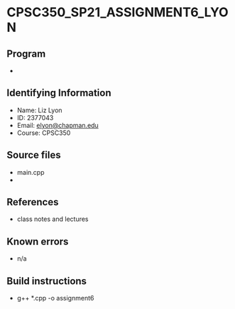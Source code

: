 # CPSC350_SP21_ASSIGNMENT6_LYON

## Program
*

## Identifying Information
* Name: Liz Lyon
* ID: 2377043
* Email: elyon@chapman.edu
* Course: CPSC350

## Source files
* main.cpp
* 

## References 
* class notes and lectures

## Known errors
* n/a

## Build instructions 
* g++ *.cpp -o assignment6
